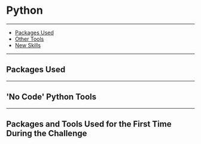 # Python
***
* [Packages Used](#packages-used)
* [Other Tools](#no-code-python-tools)
* [New Skills](#packages-and-tools-used-for-the-first-time-during-the-challenge)
***
## Packages Used

***
## 'No Code' Python Tools

***
## Packages and Tools Used for the First Time During the Challenge
